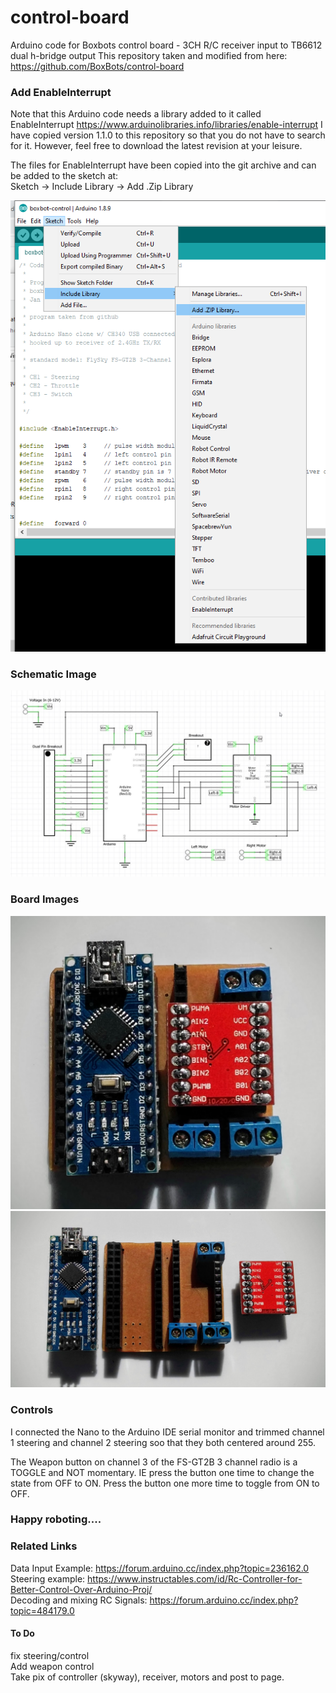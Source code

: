 # control-board
Arduino code for Boxbots control board - 3CH R/C receiver input to TB6612 dual h-bridge output
This repository taken and modified from here:  https://github.com/BoxBots/control-board

### Add EnableInterrupt
Note that this Arduino code needs a library added to it called EnableInterrupt
https://www.arduinolibraries.info/libraries/enable-interrupt
I have copied version 1.1.0 to this repository so that you do not have to search for it.  However, feel free to download the latest revision at your leisure.  

The files for EnableInterrupt have been copied into the git archive and can be added to the sketch at:  
Sketch -> Include Library -> Add .Zip Library  

![alt text][AddLibrary]

### Schematic Image
![alt text][schematic]

### Board Images
![alt text][hardware1]
![alt text][hardware2]

### Controls
I connected the Nano to the Arduino IDE serial monitor and trimmed channel 1 steering and channel 2 steering soo that they both centered around 255.  

The Weapon button on channel 3 of the FS-GT2B 3 channel radio is a TOGGLE and NOT momentary.  IE press the button one time to change the state from OFF to ON.  Press the button one more time to toggle from ON to OFF.  

### Happy roboting....


### Related Links
Data Input Example:  https://forum.arduino.cc/index.php?topic=236162.0  
Steering example:  https://www.instructables.com/id/Rc-Controller-for-Better-Control-Over-Arduino-Proj/  
Decoding and mixing RC Signals:  https://forum.arduino.cc/index.php?topic=484179.0  

#### To Do  
fix steering/control  
Add weapon control  
Take pix of controller (skyway), receiver, motors and post to page.  


[AddLibrary]:/Images/LibraryAddImage.png "Add Library Image"
[schematic]:/Images/control_board_sch_v1.jpg "Schematic"
[hardware1]:/Images/IMG_20160724_100326.jpg "Hardware Image"
[hardware2]:/Images/IMG_20160724_100359.jpg "Hardware Image"